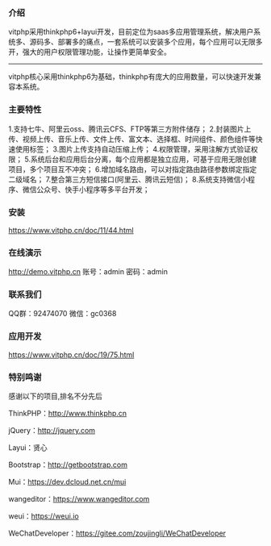 ### 介绍
vitphp采用thinkphp6+layui开发，目前定位为saas多应用管理系统，解决用户系统多、源码多、部署多的痛点，一套系统可以安装多个应用，每个应用可以无限多开，强大的用户权限管理功能，让操作更简单安全。

------------

vitphp核心采用thinkphp6为基础，thinkphp有庞大的应用数量，可以快速开发兼容本系统。
### 主要特性
1.支持七牛、阿里云oss、腾讯云CFS、FTP等第三方附件储存；
2.封装图片上传、视频上传、音乐上传、文件上传、富文本、选择框、时间组件、颜色组件等快速使用标签；
3.图片上传支持自动压缩上传；
4.权限管理，采用注解方式验证权限；
5.系统后台和应用后台分离，每个应用都是独立应用，可基于应用无限创建项目，多个项目互不冲突；
6.增加域名路由，可以对指定路由路径参数绑定指定二级域名；
7.整合第三方短信接口(阿里云、腾讯云短信)；
8.系统支持微信小程序、微信公众号、快手小程序等多平台开发；


### 安装
https://www.vitphp.cn/doc/11/44.html

### 在线演示
http://demo.vitphp.cn
账号：admin   密码：admin

### 联系我们
QQ群：92474070
微信：gc0368

### 应用开发
https://www.vitphp.cn/doc/19/75.html

### 特别鸣谢

感谢以下的项目,排名不分先后

ThinkPHP：http://www.thinkphp.cn

jQuery：http://jquery.com

Layui：贤心

Bootstrap：http://getbootstrap.com

Mui：https://dev.dcloud.net.cn/mui

wangeditor：https://www.wangeditor.com

weui：https://weui.io

WeChatDeveloper：https://gitee.com/zoujingli/WeChatDeveloper
